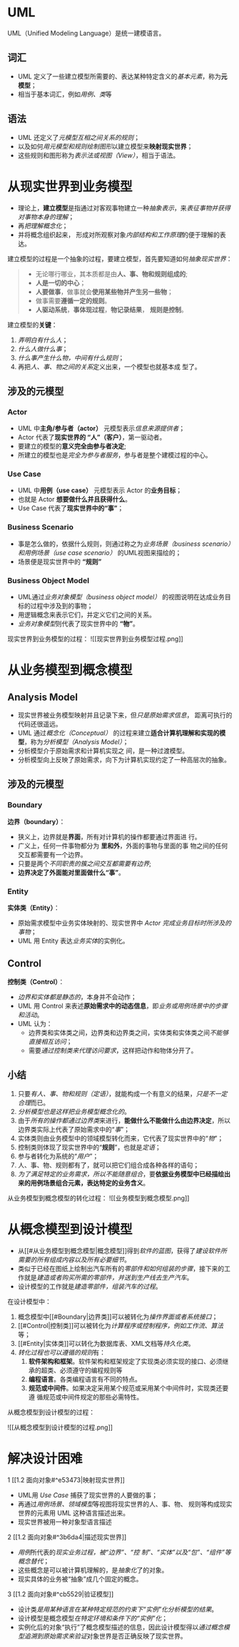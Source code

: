 # UML
UML（Unified Modeling Language）是统一建模语言。

## 词汇
- UML 定义了一些建立模型所需要的、表达某种特定含义的*基本元素*，称为**元模型**；
- 相当于基本词汇，例如*用例、类*等

## 语法
- UML 还定义了*元模型互相之间关系的规则*；
- 以及如何*用元模型和规则绘制图形*以建立模型来**映射现实世界**；
- 这些规则和图形称为*表示法或视图（View）*，相当于语法。

# 从现实世界到业务模型
- 理论上，**建立模型**是指通过对客观事物建立一种*抽象表示*，来*表征事物并获得对事物本身的理解*；
- 再*把理解概念化*；
- 并将概念组织起来， 形成对所观察对象*内部结构和工作原理*的便于理解的表达。

建立模型的过程是一个抽象的过程，要建立模型，首先要知道如何*抽象现实世界*：
> - 无论哪行哪业，其本质都是由**人、事、物和规则组成的**;
> - **人是一切的中心**；
> - **人要做事**，做事就会**使用某些物并产生另一些物**；
> - 做事需要**遵循一定的规则**。
> - **人驱动系统**，**事体现过程**，**物记录结果**， **规则是控制**。

建立模型的**关键**：
1. *弄明白有什么人*；
2. *什么人做什么事*；
3. *什么事产生什么物，中间有什么规则*；
4. 再把*人、事、物之间的关系*定义出来，一个模型也就基本成 型了。

## 涉及的元模型
### Actor
- UML 中**主角/参与者（actor）** 元模型表示*信息来源提供者*；
- Actor 代表了**现实世界的 “人”（客户）**，第一驱动者。
- 要建立的模型的**意义完全由参与者决定**;
- 所建立的模型也是*完全为参与者服务*，参与者是整个建模过程的中心。

### Use Case
- UML 中**用例（use case）** 元模型表示 Actor 的**业务目标**；
-  也就是 Actor **想要做什么并且获得什么**。
-  Use Case 代表了**现实世界中的“事”**；

### Business Scenario
- 事是怎么做的，依据什么规则，则通过称之为*业务场景（business scenario）和用例场景（use case scenario）* 的UML视图来描绘的；
- 场景便是现实世界中的 **“规则”**

### Business Object Model
- UML通过*业务对象模型（business object model）* 的视图说明在达成业务目标的过程中涉及到的事物；
- 用逻辑概念来表示它们，并定义它们之间的关系。
- *业务对象模型*则代表了现实世界中的 **“物”**。


现实世界到业务模型的过程：
![[现实世界到业务模型过程.png]]

# 从业务模型到概念模型
## Analysis Model
- 现实世界被业务模型映射并且记录下来，但*只是原始需求信息*， 距离可执行的代码还很遥远。
- UML 通过*概念化（Conceptual）* 的过程来建立**适合计算机理解和实现的模型**，称为*分析模型（Analysis Model）*；
- 分析模型介于原始需求和计算机实现之 间，是一种过渡模型。
- 分析模型向上反映了原始需求，向下为计算机实现约定了一种高层次的抽象。

## 涉及的元模型
### Boundary
**边界（boundary）**：
- 狭义上，边界就是**界面**，所有对计算机的操作都要通过界面进 行。
- 广义上，任何一件事物都分为 **里和外**，外面的事物与里面的事 物之间的任何交互都需要有一个边界。
- 只要是两个*不同职责的簇之间交互都需要有边界*;
- **边界决定了外面能对里面做什么“事”**。

### Entity
**实体类（Entity）**：
- 原始需求模型中业务实体映射的、现实世界中 *Actor 完成业务目标时所涉及的事物*；
- UML 用 Entity 表达*业务实体*的实例化。

## Control
**控制类（Control）**：
- *边界和实体都是静态的*，本身并不会动作；
- UML 用 Control 来表述**原始需求中的动态信息**，即*业务或用例场景中的步骤和活动*。
- UML 认为：
	- 边界类和实体类之间，边界类和边界类之间，实体类和实体类之间*不能够直接相互访问*；
	- 需要*通过控制类来代理访问要求*，这样把动作和物体分开了。

## 小结
1. 只要*有人、事、物和规则（定语）*，就能构成一个有意义的结果，*只是不一定合理*而已。
2. *分析模型也是这样把业务模型概念化的*。
3. 由于*所有的操作都通过边界类*来进行，**能做什么不能做什么由边界决定**，所以边界类实际上代表了原始需求中的“*事*”；
4. 实体类则由业务模型中的领域模型转化而来，它代表了现实世界中的“*物*”；
5. 控制类则体现了现实世界中的“**规则**”，也就是*定语*；
6. 参与者转化为系统的“*用户*”；
7. 人、事、物、规则都有了，就可以把它们组合成各种各样的语句；
8. *为了满足特定的业务需求，所以不能随意组合*，要**依据业务模型中已经描绘出来的用例场景组合元素，表达特定的业务含义**。


从业务模型到概念模型的转化过程：
![[业务模型到概念模型.png]]


# 从概念模型到设计模型
- 从[[#从业务模型到概念模型|概念模型]]得到*软件的蓝图*，获得了*建设软件所需要的所有组成内容以及所有必要细节*。
- 类似于已经在图纸上绘制出汽车所有的*零部件和如何组装的步骤*，接下来的工作就是*建造或者购买所需的零部件，并送到生产线去生产汽车*。
- 设计模型的工作就是*建造零部件，组装汽车的过程*。

在设计模型中：
1. 概念模型中[[#Boundary|边界类]]可以被转化为*操作界面或者系统接口*；
2. [[#Control|控制类]]可以被转化为*计算程序或控制程序，例如工作流、算法*等；
3. [[#Entity|实体类]]可以转化为数据库表、XML文档等*持久化类*。
4. *转化过程也可以遵循的规则*有：
	1. **软件架构和框架**。软件架构和框架规定了实现类必须实现的接口、必须继承的超类、必须遵守的编程规则等
	2. **编程语言**。各类编程语言有不同的特点。
	3. **规范或中间件**。如果决定采用某个规范或采用某个中间件时，实现类还要遵 循规范或中间件规定的那些必需特性。

从概念模型到设计模型的过程：

![[从概念模型到设计模型的过程.png]]

# 解决设计困难
1  [[1.2 面向对象#^e53473|映射现实世界]]
- UML用 *Use Case* 捕获了现实世界的人要做的事；
- 再通过*用例场景、领域模型*等视图将现实世界的人、事、物、 规则等构成现实世界的元素用 UML 这种语言描述出来。
- 现实世界被用一种对象型语言描述

2 [[1.2 面向对象#^3b6da4|描述现实世界]]
- *用例*所代表的*现实业务过程，被“边界”、“控 制”、“实体”以及“包”、“组件”等概念替代*；
- 这些概念是可以被计算机理解的，是*抽象化*了的对象。
- 现实具体的业务被“抽象”成几个固定的概念。

3 [[1.2 面向对象#^cb5529|验证模型]]
- 设计类*是用某种语言在某种特定规范的约束下“实例”化分析模型的结果*。
- 设计模型是概念模型*在特定环境和条件下的“实例”化*；
- 实例化后的对象“执行”了概念模型描述的信息，因此设计模型得以*通过概念模型追溯到原始需求来验证*对象世界是否正确反映了现实世界。
